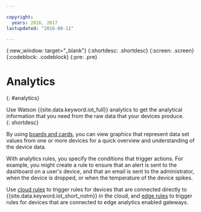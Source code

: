 ```yaml
---

copyright:
  years: 2016, 2017
lastupdated: "2016-08-11"

---
```


{:new_window: target="\_blank"}
{:shortdesc: .shortdesc}
{:screen: .screen}
{:codeblock: .codeblock}
{:pre: .pre}


# Analytics
{: #analytics}  

Use Watson {{site.data.keyword.iot_full}} analytics to get the analytical information that you need from the raw data that your devices produce.  
{: shortdesc}

By using [boards and cards](data_visualization.html), you can view graphics that represent data set values from one or more devices for a quick overview and understanding of the device data.

With analytics rules, you specify the conditions that trigger actions. For example, you might create a rule to ensure that an alert is sent to the dashboard on a user's device, and that an email is sent to the administrator, when the device is dropped, or when the temperature of the device spikes.

Use [cloud rules](cloud_analytics.html) to trigger rules for devices that are connected directly to {{site.data.keyword.iot_short_notm}} in the cloud, and [edge rules](edge_analytics.html) to trigger rules for devices that are connected to edge analytics enabled gateways.
